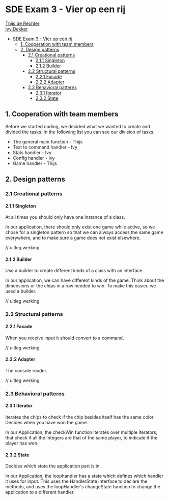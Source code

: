 # SDE Exam 3 - Vier op een rij
[Thijs de Rechter](https://github.com/ThijsDeR/) <br>
[Ivy Dekker](https://github.com/Ivydk)

<!-- TOC -->
* [SDE Exam 3 - Vier op een rij](#sde-exam-3---vier-op-een-rij)
  * [1. Cooperation with team members](#1-cooperation-with-team-members)
  * [2. Design patterns](#2-design-patterns)
    * [2.1 Creational patterns](#21-creational-patterns)
      * [2.1.1 Singleton](#211-singleton)
      * [2.1.2 Builder](#212-builder)
    * [2.2 Structural patterns](#22-structural-patterns)
      * [2.2.1 Facade](#221-facade)
      * [2.2.2 Adapter](#222-adapter)
    * [2.3 Behavioral patterns](#23-behavioral-patterns)
      * [2.3.1 Iterator](#231-iterator)
      * [2.3.2 State](#232-state)
<!-- TOC -->

## 1. Cooperation with team members 
Before we started coding, we decided what we wanted to create and divided the tasks. In the following list you can see 
our division of tasks.

* The general main function - Thijs
* Text to command handler - Ivy
* Stats handler - Ivy
* Config handler - Ivy
* Game handler - Thijs

## 2. Design patterns 

### 2.1 Creational patterns
#### 2.1.1 Singleton
At all times you should only have one instance of a class.

In our application, there should only exist one game while active, so we chose for a singleton pattern so that we can always access the same game everywhere, and to make sure a game does not exist elsewhere.

// uitleg werking

#### 2.1.2 Builder
Use a builder to create different kinds of a class with an interface.

In our application, we can have different kinds of the game. Think about the dimensions or the chips in a row needed to win. To make this easier, we used a builder.

// uitleg werking 

### 2.2 Structural patterns
#### 2.2.1 Facade 
When you receive input it should convert to a command.

// uitleg werking

#### 2.2.2 Adapter 
The console reader. 

// uitleg werking

### 2.3 Behavioral patterns
#### 2.3.1 Iterator
Iterates the chips to check if the chip besides itself has the same color. Decides when you have won the game.

In our Application, the checkWin function iterates over multiple iterators, that check if all the Integers are that
of the same player, to indicate if the player has won.

#### 2.3.2 State
Decides which state the application part is in. 

In our Application, the loophandler has a state which defines which handler it uses for input.
This uses the HandlerState interface to declare the methods, and uses the loopHandler's changeState function to 
change the application to a different handler.

